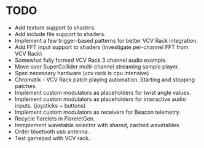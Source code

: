 TODO
====

* Add texture support to shaders.
* Add include file support to shaders.
* Implement a few trigger-based patterns for better VCV Rack integration.
* Add FFT input support to shaders (investigate per-channel FFT from VCV Rack)
* Somewhat fully formed VCV Rack 3 channel audio example.
* Move over SuperCollider multi-channel streaming sample player.
* Spec necessary hardware (vcv rack is cpu intensive)
* Chromatik - VCV Rack patch playing automation. Starting and stopping patches.
* Implement custom modulators as placeholders for twist angle values.
* Implement custom modulators as placeholders for interactive audio inputs. (joysticks + buttons)
* Implement custom modulators as receivers for Beacon telemetry.
* Recycle flarelets in FlareletGen.
* Immplement wavetable selector with shared, cached wavetables.
* Order bluetooth usb antenna.
* Test gamepad with VCV rack.




